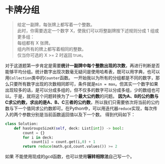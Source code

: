 # 卡牌分组
> 给定一副牌，每张牌上都写着一个整数。  
> 此时，你需要选定一个数字 X，使我们可以将整副牌按下述规则分成 1 组或更多组：  
> 每组都有 X 张牌。  
> 组内所有的牌上都写着相同的整数。  
> 仅当你可选的 X >= 2 时返回 true。  

对于这道题第一步肯定是需要**统计一副牌中每个整数出现的次数**，再进行判断是否能够平均分组。统计数字出现次数毫无疑问是使用哈希表，既可以用字典，也可以用`Collection`类中的`Counter`函数。
一开始我以为所有的分组都是不同的数字，那么只要所有数字出现的次数相同即可，条件就是`min = max`。但其实一个数字如果出现较多的话，是可以分成多组的，但不仅多的数字可以分成多组，少的数组也可以。于是，就将这个问题转换为了一个**最大公约数**的问题。
**因为A、B的公约数与C求公约数，求出的是A、B、C三者的公约数**，所以我们只需要依次将当前的公约数与下一个值同求公约数即可。在Python中，可以用迭代器`reduce`实现，每次传入的两个参数分别是当前函数返回值以及下一个数。
得到代码如下：

```python
class Solution:
    def hasGroupsSizeX(self, deck: List[int]) -> bool:
        count = {}
        for i in deck:
            count[i] = count.get(i,0) + 1
        return reduce(math.gcd,count.values()) >= 2
```
如果 不能使用现成的gcd函数，也可以使用**辗转相除法**自己写一个。